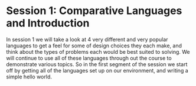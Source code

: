 # Session 1: Comparative Languages and Introduction

In session 1 we will take a look at 4 very different and very popular languages to get a feel for
some of design choices they each make, and think about the types of problems each would be best
suited to solving. We will continue to use all of these languages through out the course to 
demonstrate various topics. So in the first segment of the session we start off by
getting all of the languages set up on our environment, and writing a simple hello world.
